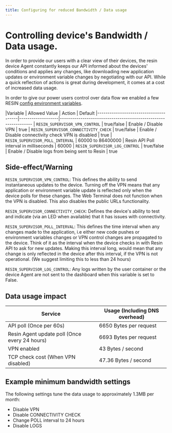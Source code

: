 ```yaml
---
title: Configuring for reduced Bandwidth / Data usage
---
```


# Controlling device's Bandwidth / Data usage.

In order to provide our users with a clear view of their devices, the resin device Agent constantly keeps our API informed about the devices' conditions and applies any changes, like downloading new application updates or environment variable changes by negotiating with our API. While a quick reflection of actions is great during development, it comes at a cost of increased data usage.

In order to give our power users control over data flow we enabled a few RESIN [config environment variables](/management/env-vars).

|Variable                               | Allowed Value     |   Action                                             | Default
|---------------------------------------|-------------------|----------------------------------------------------------------
| `RESIN_SUPERVISOR_VPN_CONTROL`        | true/false        |  Enable / Disable VPN                                |   true
| `RESIN_SUPERVISOR_CONNECTIVITY_CHECK` | true/false        |  Enable / Disable connectivity check VPN is disabled |   true
| `RESIN_SUPERVISOR_POLL_INTERVAL`      | 60000 to 86400000 |  Resin API Poll interval in milliseconds             |   60000
| `RESIN_SUPERVISOR_LOG_CONTROL`        | true/false        |  Enable / Disable logs from being sent to Resin      |   true

Side-effect/Warning
-------------------

`RESIN_SUPERVISOR_VPN_CONTROL`: This defines the ability to send instantaneous updates to the device. Turning off the VPN means that any application or environment variable update is reflected only when the device polls for these changes. The Web Terminal does not function when the VPN is disabled. This also disables the public URLs functionality.

`RESIN_SUPERVISOR_CONNECTIVITY_CHECK`: Defines the device's ability to test and indicate (via an LED when available) that it has issues with connectivity.

`RESIN_SUPERVISOR_POLL_INTERVAL`: This defines the time interval when any changes made to the application, i.e either new code pushes or environment variables changes or VPN control changes are propagated to the device. Think of it as the interval when the device checks in with Resin API to ask for new updates. Making this interval long, would mean that any change is only reflected in the device after this interval, if the VPN is not operational. (We suggest limiting this to less than 24 hours)

`RESIN_SUPERVISOR_LOG_CONTROL`: Any logs written by the user container or the device Agent are not sent to the dashboard when this variable is set to False.


Data usage impact
-----------------

| Service                                             | Usage (Including DNS overhead) |
|-----------------------------------------------------|--------------------------------|
| API poll (Once per 60s)                             | 6650 Bytes per request         |
| Resin Agent update poll (Once every 24 hours)       | 6693 Bytes per request         |
| VPN enabled                                         | 43 Bytes / second              |
| TCP check cost (When VPN disabled)                  | 47.36 Bytes / second           |

Example minimum bandwidth settings
----------------------------------

The following settings tune the data usage to approximately 1.3MB per month:

* Disable VPN
* Disable CONNECTIVITY CHECK
* Change POLL interval to 24 hours
* Disable LOGS
